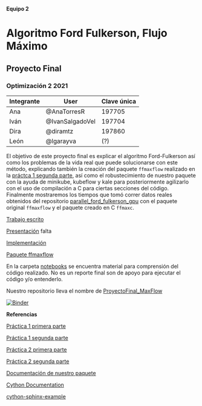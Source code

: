 **Equipo 2**
# Algoritmo Ford Fulkerson, Flujo Máximo 
## Proyecto Final
### Optimización 2 2021

| Integrante | User | Clave única |
|---------------|-------|---------|
| Ana | @AnaTorresR | 197705 |
| Iván | @IvanSalgadoVel | 197704 |
| Dira | @diramtz | 197860 |
| León| @lgarayva| (?) |

El objetivo de este proyecto final es explicar el algoritmo Ford-Fulkerson así como los problemas de la vida real que puede solucionarse con este método, explicando también la creación del paquete `ffmaxflow` realizado en la [práctca 1 segunda parte](https://github.com/optimizacion-2-2021-1-gh-classroom/practica-1-segunda-parte-diramtz), así como el robustecimiento de nuestro paquete con la ayuda de minikube, kubeflow y kale para posteriormente agilizarlo con el uso de compilación a C para ciertas secciones del código. Finalmente mostraremos los tiempos que tomó correr datos reales obtenidos del repositorio [parallel_ford_fulkerson_gpu](https://github.com/SumitPadhiyar/parallel_ford_fulkerson_gpu/tree/master/dataset) con el paquete original `ffmaxflow` y el paquete creado en C `ffmaxc`.

[Trabajo escrito](https://github.com/diramtz/ProyectoFinal_MaxFlow/blob/main/reporte_equipo_2.ipynb)

[Presentación](https://github.com/diramtz/ProyectoFinal_MaxFlow/blob/main/presentacion)   falta

[Implementación](https://github.com/diramtz/ProyectoFinal_MaxFlow/tree/main/ffmaxc)     

[Paquete ffmaxflow](https://pypi.org/project/ffmaxflow/) 

En la carpeta [notebooks](https://github.com/diramtz/ProyectoFinal_MaxFlow/tree/main/notebooks) se encuentra material para comprensión del código realizado. No es un reporte final son de apoyo para ejecutar el código y/o entenderlo.

Nuestro repositorio lleva el nombre de [ProyectoFinal_MaxFlow](https://github.com/diramtz/ProyectoFinal_MaxFlow)

[![Binder](https://mybinder.org/badge_logo.svg)](https://mybinder.org/v2/gh/diramtz/ProyectoFinal_MaxFlow/HEAD)

**Referencias**

[Práctica 1 primera parte](https://github.com/optimizacion-2-2021-1-gh-classroom/practica-1-primera-parte-diramtz)

[Práctica 1 segunda parte](https://github.com/optimizacion-2-2021-1-gh-classroom/practica-1-segunda-parte-diramtz)

[Práctica 2 primera parte](https://github.com/optimizacion-2-2021-1-gh-classroom/practica-2-primera-parte-diramtz)

[Práctica 2 segunda parte](https://github.com/optimizacion-2-2021-1-gh-classroom/practica-2-segunda-parte-diramtz)

[Documentación de nuestro paquete](https://optimizacion-2-2021-1-gh-classroom.github.io/practica-2-segunda-parte-diramtz/)

[Cython Documentation](https://cython.readthedocs.io/en/latest/src/userguide/language_basics.html)

[cython-sphinx-example](https://github.com/abingham/cython-sphinx-example)
